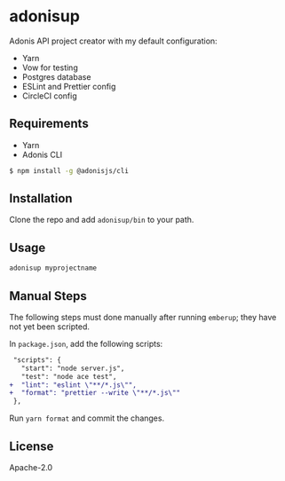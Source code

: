 # adonisup

Adonis API project creator with my default configuration:

- Yarn
- Vow for testing
- Postgres database
- ESLint and Prettier config
- CircleCI config

## Requirements

- Yarn
- Adonis CLI

```sh
$ npm install -g @adonisjs/cli
```

## Installation

Clone the repo and add `adonisup/bin` to your path.

## Usage

```bash
adonisup myprojectname
```

## Manual Steps

The following steps must done manually after running `emberup`; they have not yet been scripted.

In `package.json`, add the following scripts:

```diff
 "scripts": {
   "start": "node server.js",
   "test": "node ace test",
+  "lint": "eslint \"**/*.js\"",
+  "format": "prettier --write \"**/*.js\""
 },
```

Run `yarn format` and commit the changes.

## License

Apache-2.0

